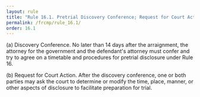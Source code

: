 ```yaml
---
layout: rule
title: "Rule 16.1. Pretrial Discovery Conference; Request for Court Action"
permalink: /frcmp/rule_16.1/
order: 16.1
---
```


(a) Discovery Conference. No later than 14 days after the arraignment, the attorney for the government and the defendant's attorney must confer and try to agree on a timetable and procedures for pretrial disclosure under Rule 16.


(b) Request for Court Action. After the discovery conference, one or both parties may ask the court to determine or modify the time, place, manner, or other aspects of disclosure to facilitate preparation for trial.